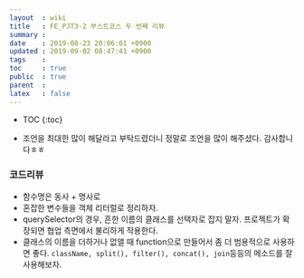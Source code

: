 ```yaml
---
layout  : wiki
title   : FE_PJT3-2 부스트코스 두 번째 리뷰
summary : 
date    : 2019-08-23 20:06:01 +0900
updated : 2019-09-02 08:47:41 +0900
tags    : 
toc     : true
public  : true
parent  : 
latex   : false
---
```

* TOC
{:toc}

- 조언을 최대한 많이 해달라고 부탁드렸더니 정말로 조언을 많이 해주셨다. 감사합니다ㅎㅎ

### 코드리뷰

- 함수명은 동사 + 명사로
- 혼잡한 변수들을 객체 리터럴로 정리하자.
- querySelector의 경우, 흔한 이름의 클래스를 선택자로 잡지 말자. 프로젝트가 확장되면 협업 측면에서 불리하게 작용한다.
- 클래스의 이름을 더하거나 없앨 때 function으로 만들어서 좀 더 범용적으로 사용하면 좋다. `className, split(), filter(), concat(), join`등등의 메소드를 잘 사용해보자.
 
 

